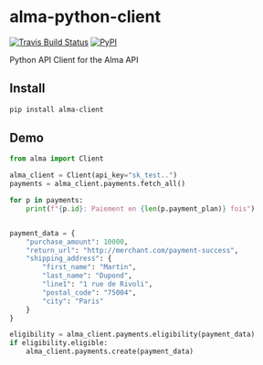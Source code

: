 # alma-python-client

[![Travis Build Status](https://travis-ci.org/alma/alma-python-client.svg?branch=main)](https://travis-ci.org/alma/alma-python-client) [![PyPI](https://img.shields.io/pypi/v/alma-client.svg)](https://pypi.python.org/pypi/alma-client)

Python API Client for the Alma API

## Install

```bash
pip install alma-client
```

## Demo


```python
from alma import Client

alma_client = Client(api_key="sk_test..")
payments = alma_client.payments.fetch_all()

for p in payments:
    print(f"{p.id}: Paiement en {len(p.payment_plan)} fois")


payment_data = {
    "purchase_amount": 10000,
    "return_url": "http://merchant.com/payment-success",
    "shipping_address": {
        "first_name": "Martin",
        "last_name": "Dupond",
        "line1": "1 rue de Rivoli",
        "postal_code": "75004",
        "city": "Paris"
    }
}

eligibility = alma_client.payments.eligibility(payment_data)
if eligibility.eligible:
    alma_client.payments.create(payment_data)
```

